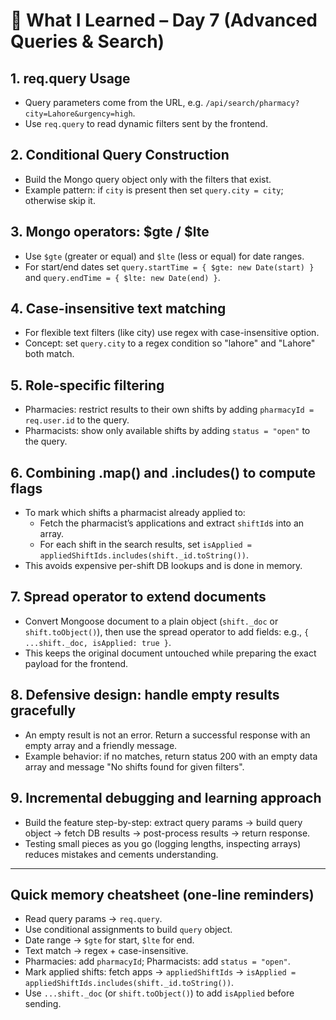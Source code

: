 # 🧠 What I Learned – Day 7 (Advanced Queries & Search)

## 1. req.query Usage

- Query parameters come from the URL, e.g. `/api/search/pharmacy?city=Lahore&urgency=high`.
- Use `req.query` to read dynamic filters sent by the frontend.

## 2. Conditional Query Construction

- Build the Mongo query object only with the filters that exist.
- Example pattern: if `city` is present then set `query.city = city`; otherwise skip it.

## 3. Mongo operators: $gte / $lte

- Use `$gte` (greater or equal) and `$lte` (less or equal) for date ranges.
- For start/end dates set `query.startTime = { $gte: new Date(start) }` and `query.endTime = { $lte: new Date(end) }`.

## 4. Case-insensitive text matching

- For flexible text filters (like city) use regex with case-insensitive option.
- Concept: set `query.city` to a regex condition so "lahore" and "Lahore" both match.

## 5. Role-specific filtering

- Pharmacies: restrict results to their own shifts by adding `pharmacyId = req.user.id` to the query.
- Pharmacists: show only available shifts by adding `status = "open"` to the query.

## 6. Combining .map() and .includes() to compute flags

- To mark which shifts a pharmacist already applied to:
  - Fetch the pharmacist’s applications and extract `shiftId`s into an array.
  - For each shift in the search results, set `isApplied = appliedShiftIds.includes(shift._id.toString())`.
- This avoids expensive per-shift DB lookups and is done in memory.

## 7. Spread operator to extend documents

- Convert Mongoose document to a plain object (`shift._doc` or `shift.toObject()`), then use the spread operator to add fields: e.g., `{ ...shift._doc, isApplied: true }`.
- This keeps the original document untouched while preparing the exact payload for the frontend.

## 8. Defensive design: handle empty results gracefully

- An empty result is not an error. Return a successful response with an empty array and a friendly message.
- Example behavior: if no matches, return status 200 with an empty data array and message "No shifts found for given filters".

## 9. Incremental debugging and learning approach

- Build the feature step-by-step: extract query params → build query object → fetch DB results → post-process results → return response.
- Testing small pieces as you go (logging lengths, inspecting arrays) reduces mistakes and cements understanding.

---

## Quick memory cheatsheet (one-line reminders)

- Read query params → `req.query`.
- Use conditional assignments to build `query` object.
- Date range → `$gte` for start, `$lte` for end.
- Text match → regex + case-insensitive.
- Pharmacies: add `pharmacyId`; Pharmacists: add `status = "open"`.
- Mark applied shifts: fetch apps → `appliedShiftIds` → `isApplied = appliedShiftIds.includes(shift._id.toString())`.
- Use `...shift._doc` (or `shift.toObject()`) to add `isApplied` before sending.

